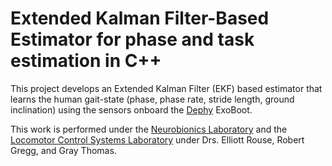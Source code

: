 

# Extended Kalman Filter-Based Estimator for phase and task estimation in C++

This project develops an Extended Kalman Filter (EKF) based estimator that learns the human gait-state (phase, phase rate, stride length, ground inclination) using the sensors onboard the [Dephy](https://www.dephy.com/) ExoBoot. 



This work is performed under the [Neurobionics Laboratory](https://neurobionics.robotics.umich.edu/) and the [Locomotor Control Systems Laboratory](https://web.eecs.umich.edu/locolab/) under Drs. Elliott Rouse, Robert Gregg, and Gray Thomas.

